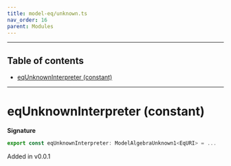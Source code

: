 ```yaml
---
title: model-eq/unknown.ts
nav_order: 16
parent: Modules
---
```


---

<h2 class="text-delta">Table of contents</h2>

- [eqUnknownInterpreter (constant)](#equnknowninterpreter-constant)

---

# eqUnknownInterpreter (constant)

**Signature**

```ts
export const eqUnknownInterpreter: ModelAlgebraUnknown1<EqURI> = ...
```

Added in v0.0.1
